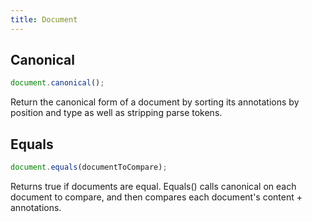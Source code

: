 ```yaml
---
title: Document
---
```


## Canonical
```js
document.canonical();
```
Return the canonical form of a document by sorting its annotations by position and type as well as stripping parse tokens.

## Equals
```js
document.equals(documentToCompare);
```
Returns true if documents are equal. Equals() calls canonical on each document to compare, and then compares each document's content + annotations.

